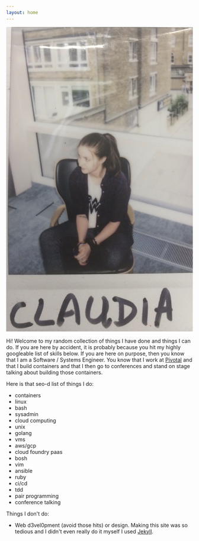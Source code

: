 ```yaml
---
layout: home
---
```

<div class="home-div-right"><img class="avatar" src="/assets/images/me.jpg"></div>
<p>Hi! Welcome to my random collection of things I have done and things I can do. If you are here by accident, it is probably because you hit my
highly googleable list of skills below. If you are here on purpose, then you know
that I am a Software / Systems Engineer. You know that I work at <a href="https://pivotal.io/">Pivotal</a> and that I build
containers and that I then go to conferences and stand on stage talking about building those containers.
</p>

<p>
Here is that seo-d list of things I do:
<ul>
<li> containers </li>
<li> linux </li>
<li> bash </li>
<li> sysadmin </li>
<li> cloud computing </li>
<li> unix </li>
<li> golang </li>
<li> vms </li>
<li> aws/gcp </li>
<li> cloud foundry paas </li>
<li> bosh </li>
<li> vim </li>
<li> ansible </li>
<li> ruby </li>
<li> ci/cd </li>
<li> tdd </li>
<li> pair programming </li>
<li> conference talking </li>
</ul>
</p>

<p>
Things I don't do:
<ul>
<li> Web d3vel0pment (avoid those hits) or design. Making this site was so tedious and I didn't even really do it myself I used <a href="https://jekyllrb.com/">Jekyll</a>. </li>
</ul>
</p>
</div>
</div>
